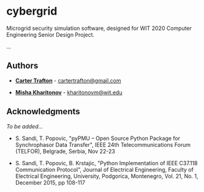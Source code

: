 # cybergrid

Microgrid security simulation software, designed for WIT 2020 Computer Engineering Senior Design Project. 

...

## Authors

* [**Carter Trafton**](https://github.com/cartertrafton) - cartertrafton@gmail.com

* [**Misha Kharitonov**](https://github.com/mishakh) - kharitonovm@wit.edu


## Acknowledgments

*To be added...*
* S. Sandi, T. Popovic, "pyPMU – Open Source Python Package for Synchrophasor Data Transfer", 
    IEEE 24th Telecommunications Forum (TELFOR), Belgrade, Serbia, Nov 22-23

* S. Sandi, T. Popovic, B. Krstajic, "Python Implementation of IEEE C37.118 Communication Protocol", 
    Journal of Electrical Engineering, Faculty of Electrical Engineering, University, Podgorica, Montenegro,
    Vol. 21, No. 1, December 2015, pp 108-117